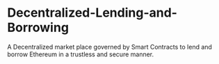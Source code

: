 # Decentralized-Lending-and-Borrowing
A Decentralized market place governed by Smart Contracts to lend and borrow Ethereum in a trustless and secure manner.
